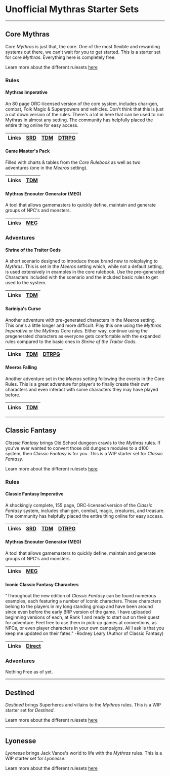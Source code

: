 # Unofficial Mythras Starter Sets

---
## Core Mythras

Core _Mythras_ is just that, the core. One of the most flexible and rewarding systems out there, we can't wait for you to get started. This is a starter set for core _Mythras_. Everything here is completely free.

Learn more about the different rulesets [here](0007_Rulesets.md)
### Rules

#### Mythras Imperative

An 80 page ORC-licensed version of the core system, includes char-gen, combat, Folk Magic & Superpowers and vehicles. Don't think that this is just a cut down version of the rules. There's a lot in here that can be used to run Mythras in almost any setting. The community has helpfully placed the entire thing online for easy access.

| Links | [SRD](https://srd.mythras.net/) | [TDM](https://thedesignmechanism.com/mythras-imperative/) | [DTRPG](https://preview.drivethrurpg.com/en/product/185299/mythras-imperative) |
| :-- | :-- | :-- | :-- |

#### Game Master's Pack

Filled with charts & tables from the _Core Rulebook_ as well as two adventures (one in the _Meeros_ setting).

| Links | [TDM](https://thedesignmechanism.com/mythras-games-masters-pack/) |
| :-- | :-- |

#### Mythras Encouter Generator (MEG)

A tool that allows gamemasters to quickly define, maintain and generate groups of NPC's and monsters.

| Links | [MEG](https://mythras.skoll.xyz/instructions/) |
| :-- | :-- |

### Adventures

#### Shrine of the Traitor Gods

A short scenario designed to introduce those brand new to roleplaying to _Mythras_. This is set in the _Meeros_ setting which, while not a default setting, is used extensively in examples in the core rulebook. Use the pre-generated Characters included with the scenario and the included basic rules to get used to the system.

| Links | [TDM](https://thedesignmechanism.com/shrine-of-the-traitor-gods/) |
| :-- | :-- |

#### Sariniya's Curse

Another adventure with pre-generated characters in the Meeros setting. This one's a little longer and more difficult. Play this one using the _Mythras Imperative_ or the _Mythras_ Core rules. Either way, continue using the pregenerated characters as everyone gets comfortable with the expanded rules compared to the basic ones in _Shrine of the Traitor Gods_.

| Links | [TDM](https://thedesignmechanism.com/sariniya-s-curse/) | [DTRPG](https://preview.drivethrurpg.com/en/product/131172/sariniya-s-curse) |
| :-- | :-- | :-- |

#### Meeros Falling

Another adventure set in the _Meeros_ setting following the events in the Core Rules. This is a great adventure for player’s to finally create their own characters and even interact with some characters they may have played before.

| Links | [TDM](https://thedesignmechanism.com/mythras-games-masters-pack/) |
| :-- | :-- |

---
## Classic Fantasy

_Classic Fantasy_ brings Old School dungeon crawls to the _Mythras_ rules. If you've ever wanted to convert those old dungeon modules to a d100 system, then _Classic Fantasy_ is for you. This is a WIP starter set for _Classic Fantasy_.

Learn more about the different rulesets [here](0007_Rulesets.md)
### Rules

#### Classic Fantasy Imperative

A shockingly complete, 155 page, ORC-licensed version of the _Classic Fantasy_ system, includes char-gen, combat, magic, creatures, and treasure. The community has helpfully placed the entire thing online for easy access.

| Links | [SRD](https://cfi-srd.mythras.net/) | [TDM](https://thedesignmechanism.com/classic-fantasy-imperative-pdf/) | [DTRPG](https://preview.drivethrurpg.com/en/product/449976/classic-fantasy-imperative) |
| :-- | :-- | :-- | :-- |


#### Mythras Encouter Generator (MEG)

A tool that allows gamemasters to quickly define, maintain and generate groups of NPC's and monsters.

| Links | [MEG](https://mythras.skoll.xyz/instructions/) |
| :-- | :-- |

#### Iconic Classic Fantasy Characters

"Throughout the new edition of _Classic Fantasy_ can be found numerous examples, each featuring a number of iconic characters. These characters belong to the players in my long standing group and have been around since even before the early BRP version of the game. I have uploaded beginning versions of each, at Rank 1 and ready to start out on their quest for adventure. Feel free to use them in pick-up games at conventions, as NPCs, or even player characters in your own campaigns. All I ask is that you keep me updated on their fates."
-Rodney Leary (Author of Classic Fantasy)

| Links | [Direct](https://github.com/AdeptAustin/mythras.net/raw/refs/heads/main/Downloads/Iconics_rev.1.pdf) |
| :-- | :-- |

### Adventures

Nothing Free as of yet.

---
## Destined

_Destined_ brings Superheros and villains to the _Mythras_ rules. This is a WIP starter set for _Destined_.

Learn more about the different rulesets [here](0007_Rulesets.md)

---
## Lyonesse

_Lyonesse_ brings Jack Vance's world to life with the _Mythras_ rules. This is a WIP starter set for _Lyonesse_.

Learn more about the different rulesets [here](0007_Rulesets.md)